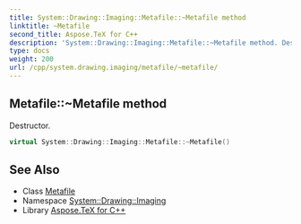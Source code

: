 ```yaml
---
title: System::Drawing::Imaging::Metafile::~Metafile method
linktitle: ~Metafile
second_title: Aspose.TeX for C++
description: 'System::Drawing::Imaging::Metafile::~Metafile method. Destructor in C++.'
type: docs
weight: 200
url: /cpp/system.drawing.imaging/metafile/~metafile/
---
```

## Metafile::~Metafile method


Destructor.

```cpp
virtual System::Drawing::Imaging::Metafile::~Metafile()
```

## See Also

* Class [Metafile](../)
* Namespace [System::Drawing::Imaging](../../)
* Library [Aspose.TeX for C++](../../../)
